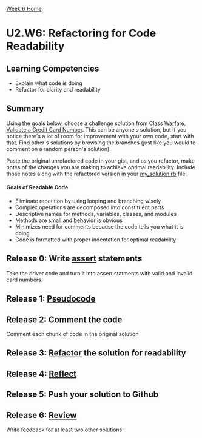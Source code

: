 [Week 6 Home](../)

# U2.W6: Refactoring for Code Readability


## Learning Competencies
- Explain what code is doing
- Refactor for clarity and readability

## Summary
Using the goals below, choose a challenge solution from [Class Warfare, Validate a Credit Card Number](../../week_5/6_validate_credit_card). This can be anyone's solution, but if you notice there's a lot of room for improvement with your own code, start with that. Find other's solutions by browsing the branches (just like you would to comment on a random person's solution).

Paste the original unrefactored code in your gist, and as you refactor, make notes of the changes you are making to achieve optimal readability. Include those notes along with the refactored version in your [my_solution.rb](my_solution.rb) file.

#### Goals of Readable Code
- Eliminate repetition by using looping and branching wisely
- Complex operations are decomposed into constituent parts
- Descriptive names for methods, variables, classes, and modules
- Methods are small and behavior is obvious
- Minimizes need for comments because the code tells you what it is doing
- Code is formatted with proper indentation for optimal readability

## Release 0: Write [assert](../../1_assert_statements) statements
Take the driver code and turn it into assert statments with valid and invalid card numbers.

## Release 1: [Pseudocode](../../references/pseudocode.md)

## Release 2: Comment the code 
Comment each chunk of code in the original solution

## Release 3: [Refactor](../../references/refactoring.md) the solution for readability

## Release 4: [Reflect](../../references/reflection_guidelines.md)

## Release 5: Push your solution to Github

## Release 6: [Review](../../references/review.md)
Write feedback for at least two other solutions!